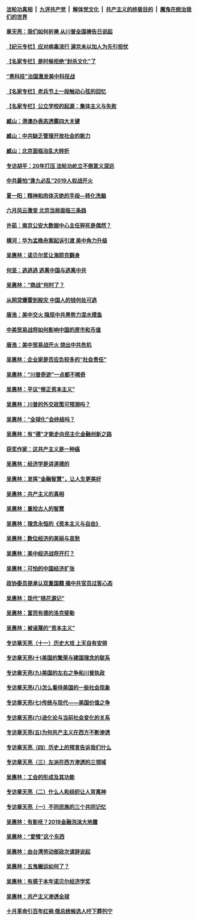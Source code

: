 ####  [法轮功真相](../../../../basic/blob/master/README.md?t=07052202) &nbsp;|&nbsp; [九评共产党](../../../../9ping.md/blob/master/README.md?t=07052202) &nbsp;|&nbsp; [解体党文化](../../../../jtdwh.md/blob/master/README.md?t=07052202)  &nbsp;|&nbsp; [共产主义的终极目的](../../../../gczydzjmd.md/blob/master/README.md?t=07052202) &nbsp;|&nbsp; [魔鬼在统治我们的世界](../../../../mgztzwmdsj.md/blob/master/README.md?t=07052202) 

#### [章天亮：我们如何祈祷 从川普全国祷告日说起](../pages/nsc423/n11944627.md?t=07052202) 

#### [【纪元专栏】应对病毒流行 渥京未以加人为先引担忧](../pages/nsc423/n11875714.md?t=07052202) 

#### [【名家专栏】是时候拒绝“封杀文化”了](../pages/nsc423/n11814093.md?t=07052202) 

#### [“黑科技”治国激发美中科技战](../pages/nsc423/n11638056.md?t=07052202) 

#### [【名家专栏】老兵节上一段触动心弦的回忆](../pages/nsc423/n11646016.md?t=07052202) 

#### [【名家专栏】公立学校的起源：集体主义与失败](../pages/nsc423/n11601833.md?t=07052202) 

#### [臧山：港澳办表态透露四大关键](../pages/nsc423/n11421628.md?t=07052202) 

#### [臧山：中共缺乏管理开放社会的能力](../pages/nsc423/n11407457.md?t=07052202) 

#### [臧山：北京面临治乱大转折](../pages/nsc423/n11406895.md?t=07052202) 

#### [专访胡平：20年打压 法轮功屹立不倒意义深远](../pages/nsc423/n11398800.md?t=07052202) 

#### [中共最怕“逢九必乱”2019人权战开火](../pages/nsc423/n11385248.md?t=07052202) 

#### [夏一阳：精神和肉体灭绝的手段—转化洗脑](../pages/nsc423/n11368250.md?t=07052202) 

#### [六月风云激变 北京当局面临三条路](../pages/nsc423/n11313668.md?t=07052202) 

#### [许茹：南京公安大数据中心主任猝死是偶然？](../pages/nsc423/n11064744.md?t=07052202) 

#### [横河：华为孟晚舟案起诉引渡 美中角力升级](../pages/nsc423/n11027230.md?t=07052202) 

#### [吴惠林：诺贝尔奖让海耶克翻身](../pages/nsc423/n10890049.md?t=07052202) 

#### [何坚：逃逃逃 逃离中国与逃离中共](../pages/nsc423/n10592891.md?t=07052202) 

#### [吴惠林：“商战”何时了？](../pages/nsc423/n10573558.md?t=07052202) 

#### [从网贷爆雷到股灾 中国人的钱何处可逃](../pages/nsc423/n10572800.md?t=07052202) 

#### [唐浩：美中交火 隐现中共黑势力混水摸鱼](../pages/nsc423/n10544040.md?t=07052202) 

#### [中美贸易战将如何影响中国的房市和币值](../pages/nsc423/n10543697.md?t=07052202) 

#### [唐浩：美中贸易战开火 烧出中共危机](../pages/nsc423/n10540126.md?t=07052202) 

#### [吴惠林：企业家是否应负较多的“社会责任”](../pages/nsc423/n10535022.md?t=07052202) 

#### [吴惠林：“川普奇迹”一点都不稀奇](../pages/nsc423/n10512808.md?t=07052202) 

#### [吴惠林：平议“修正资本主义”](../pages/nsc423/n10495724.md?t=07052202) 

#### [吴惠林：川普的外交政策可预测吗？](../pages/nsc423/n10462387.md?t=07052202) 

#### [吴惠林：“全球化”会终结吗？](../pages/nsc423/n10452838.md?t=07052202) 

#### [吴惠林：有“德”才能走向民主化金融创新之路](../pages/nsc423/n10432292.md?t=07052202) 

#### [获奖作家：这共产主义是一种癌](../pages/nsc423/n10431541.md?t=07052202) 

#### [吴惠林：经济学是讲道德的](../pages/nsc423/n10398014.md?t=07052202) 

#### [吴惠林：发挥“金融智慧”，让人生更美好](../pages/nsc423/n10375019.md?t=07052202) 

#### [吴惠林：共产主义的真相](../pages/nsc423/n10351394.md?t=07052202) 

#### [吴惠林：重拾古人的智慧](../pages/nsc423/n10337691.md?t=07052202) 

#### [吴惠林：理念永恒的《资本主义与自由》](../pages/nsc423/n10316274.md?t=07052202) 

#### [吴惠林：数位经济的美丽与哀愁](../pages/nsc423/n10292946.md?t=07052202) 

#### [吴惠林：美中经济战将开打？](../pages/nsc423/n10258825.md?t=07052202) 

#### [吴惠林：可怕的中国经济扩张](../pages/nsc423/n10219147.md?t=07052202) 

#### [政协委员提承认双重国籍 揭中共官员过客心态](../pages/nsc423/n10208809.md?t=07052202) 

#### [吴惠林：现代“桃花源记”](../pages/nsc423/n10185234.md?t=07052202) 

#### [吴惠林：富而有德的洛克斐勒](../pages/nsc423/n10142264.md?t=07052202) 

#### [吴惠林：被诬蔑的“资本主义”](../pages/nsc423/n10124816.md?t=07052202) 

#### [专访章天亮（十一）历史大戏 上天自有安排](../pages/nsc423/n10094905.md?t=07052202) 

#### [专访章天亮(十)美国的繁荣与建国理念的联系](../pages/nsc423/n10094899.md?t=07052202) 

#### [专访章天亮(九)美国的左右之争和川普执政](../pages/nsc423/n10094889.md?t=07052202) 

#### [专访章天亮(八)怎么看待美国的一些社会现象](../pages/nsc423/n10094857.md?t=07052202) 

#### [专访章天亮(七)传统与现代——美国价值之争](../pages/nsc423/n10093140.md?t=07052202) 

#### [专访章天亮(六)进化论与当前社会变化的关系](../pages/nsc423/n10092036.md?t=07052202) 

#### [专访章天亮(五)为何共产主义在西方不断渗透](../pages/nsc423/n10083620.md?t=07052202) 

#### [专访章天亮（四）历史上的预言告诉我们什么](../pages/nsc423/n10083606.md?t=07052202) 

#### [专访章天亮（三）左派在西方渗透的三领域](../pages/nsc423/n10081115.md?t=07052202) 

#### [吴惠林：工会的形成及其功能](../pages/nsc423/n10080633.md?t=07052202) 

#### [专访章天亮（二）什么人和组织让人背离神](../pages/nsc423/n10076637.md?t=07052202) 

#### [专访章天亮（一）不同民族的三个共同记忆](../pages/nsc423/n10074188.md?t=07052202) 

#### [吴惠林：有影呒？2018金融泡沫大地震](../pages/nsc423/n10040534.md?t=07052202) 

#### [吴惠林：“爱情”这个东西](../pages/nsc423/n10019423.md?t=07052202) 

#### [吴惠林：由台湾劳动部政次请辞说起](../pages/nsc423/n9979679.md?t=07052202) 

#### [吴惠林：五鬼搬运如何了？](../pages/nsc423/n9925338.md?t=07052202) 

#### [吴惠林：有感于本年诺贝尔经济学奖](../pages/nsc423/n9871883.md?t=07052202) 

#### [吴惠林：共产主义渗透全球](../pages/nsc423/n9812748.md?t=07052202) 

#### [十月革命引百年红祸 俄总统候选人吁下葬列宁](../pages/nsc423/n9810182.md?t=07052202) 

